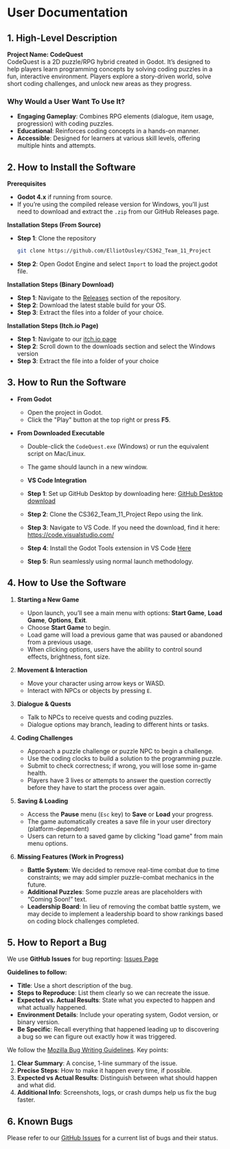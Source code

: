 # User Documentation


## 1. High-Level Description

**Project Name: CodeQuest**  
CodeQuest is a 2D puzzle/RPG hybrid created in Godot. It’s designed to help players learn programming concepts by solving coding puzzles in a fun, interactive environment. Players explore a story-driven world, solve short coding challenges, and unlock new areas as they progress.  

### Why Would a User Want To Use It?
- **Engaging Gameplay**: Combines RPG elements (dialogue, item usage, progression) with coding puzzles.  
- **Educational**: Reinforces coding concepts in a hands-on manner.  
- **Accessible**: Designed for learners at various skill levels, offering multiple hints and attempts.  



## 2. How to Install the Software

**Prerequisites**  
   - **Godot 4.x** if running from source.  
   - If you’re using the compiled release version for Windows, you’ll just need to download and extract the `.zip` from our GitHub Releases page.  

**Installation Steps (From Source)**  
   - **Step 1**: Clone the repository  
     ```bash
     git clone https://github.com/ElliotOusley/CS362_Team_11_Project
     ```
   - **Step 2**: Open Godot Engine and select `Import` to load the project.godot file.

**Installation Steps (Binary Download)**
   - **Step 1**: Navigate to the [Releases](https://github.com/ElliotOusley/CS362_Team_11_Project/releases) section of the repository.  
   - **Step 2**: Download the latest stable build for your OS.
   - **Step 3**: Extract the files into a folder of your choice.


 **Installation Steps (Itch.io Page)**
   - **Step 1**: Navigate to our [itch.io page](https://elliot-ousley.itch.io/codequest)
   - **Step 2**: Scroll down to the downloads section and select the Windows version
   - **Step 3**: Extract the file into a folder of your choice



## 3. How to Run the Software

- **From Godot**  
  - Open the project in Godot.  
  - Click the "Play" button at the top right or press **F5**.  

- **From Downloaded Executable**  
  - Double-click the `CodeQuest.exe` (Windows) or run the equivalent script on Mac/Linux.  
  - The game should launch in a new window.
 
  - **VS Code Integration**
  - **Step 1**: Set up GitHub Desktop by downloading here: [GitHub Desktop download](https://github.com/apps/desktop)
   - **Step 2**: Clone the CS362_Team_11_Project Repo using the link.
   - **Step 3**: Navigate to VS Code. If you need the download, find it here: https://code.visualstudio.com/
   - **Step 4**: Install the Godot Tools extension in VS Code [Here](https://marketplace.visualstudio.com/items?itemName=geequlim.godot-tools)
   - **Step 5**: Run seamlessly using normal launch methodology.



## 4. How to Use the Software

1. **Starting a New Game**  
   - Upon launch, you’ll see a main menu with options: **Start Game**, **Load Game**, **Options**, **Exit**.  
   - Choose **Start Game** to begin.
   - Load game will load a previous game that was paused or abandoned from a previous usage.
   - When clicking options, users have the ability to control sound effects, brightness, font size.

2. **Movement & Interaction**  
   - Move your character using arrow keys or WASD.  
   - Interact with NPCs or objects by pressing `E`.  

3. **Dialogue & Quests**  
   - Talk to NPCs to receive quests and coding puzzles.  
   - Dialogue options may branch, leading to different hints or tasks.  

4. **Coding Challenges**  
   - Approach a puzzle challenge or puzzle NPC to begin a challenge.  
   - Use the coding clocks to build a solution to the programming puzzle.  
   - Submit to check correctness; if wrong, you will lose some in-game health.
   - Players have 3 lives or attempts to answer the question correctly before they have to start the process over again. 

5. **Saving & Loading**  
   - Access the **Pause** menu (`Esc` key) to **Save** or **Load** your progress.  
   - The game automatically creates a save file in your user directory (platform-dependent)
   - Users can return to a saved game by clicking "load game" from main menu options.

6. **Missing Features (Work in Progress)**  
   - **Battle System**: We decided to remove real-time combat due to time constraints; we may add simpler puzzle-combat mechanics in the future.  
   - **Additional Puzzles**: Some puzzle areas are placeholders with “Coming Soon!” text.
   - **Leadership Board**: In lieu of removing the combat battle system, we may decide to implement a leadership board to show rankings based on coding block challenges completed.



## 5. How to Report a Bug

We use **GitHub Issues** for bug reporting: [Issues Page](https://github.com/ElliotOusley/CS362_Team_11_Project/issues)

**Guidelines to follow:**
- **Title**: Use a short description of the bug.  
- **Steps to Reproduce**: List them clearly so we can recreate the issue.  
- **Expected vs. Actual Results**: State what you expected to happen and what actually happened.  
- **Environment Details**: Include your operating system, Godot version, or binary version.
- **Be Specific**: Recall everything that happened leading up to discovering a bug so we can figure out exactly how it was triggered. 

We follow the [Mozilla Bug Writing Guidelines](https://developer.mozilla.org/en-US/docs/Mozilla/QA/Bug_Writing_Guidelines). Key points:

1. **Clear Summary**: A concise, 1-line summary of the issue.  
2. **Precise Steps**: How to make it happen every time, if possible.  
3. **Expected vs Actual Results**: Distinguish between what should happen and what did.  
4. **Additional Info**: Screenshots, logs, or crash dumps help us fix the bug faster.



## 6. Known Bugs

Please refer to our [GitHub Issues](https://github.com/ElliotOusley/CS362_Team_11_Project/issues) for a current list of bugs and their status.




